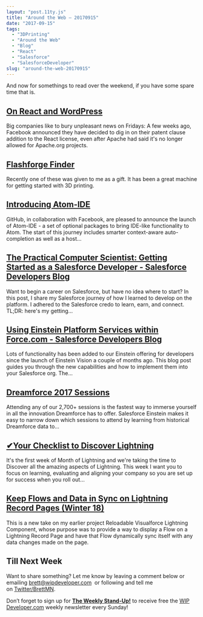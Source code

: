 ```yaml
---
layout: "post.11ty.js"
title: "Around the Web – 20170915"
date: "2017-09-15"
tags: 
  - "3DPrinting"
  - "Around the Web"
  - "Blog"
  - "React"
  - "Salesforce"
  - "SalesforceDeveloper"
slug: "around-the-web-20170915"
---
```


And now for somethings to read over the weekend, if you have some spare time that is.

## [On React and WordPress](http://ma.tt/2017/09/on-react-and-wordpress/)

Big companies like to bury unpleasant news on Fridays: A few weeks ago, Facebook announced they have decided to dig in on their patent clause addition to the React license, even after Apache had said it's no longer allowed for Apache.org projects.

## [Flashforge Finder](https://www.amazon.com/gp/product/B016R9E7J2/ref=as_li_qf_sp_asin_il_tl?ie=UTF8&tag=wipdevelope05-20&camp=1789&creative=9325&linkCode=as2&creativeASIN=B016R9E7J2&linkId=1caa8fb420b31eacc0272253f8a4849b)

Recently one of these was given to me as a gift. It has been a great machine for getting started with 3D printing.

## [Introducing Atom-IDE](http://blog.atom.io/2017/09/12/announcing-atom-ide.html)

GitHub, in collaboration with Facebook, are pleased to announce the launch of Atom-IDE - a set of optional packages to bring IDE-like functionality to Atom. The start of this journey includes smarter context-aware auto-completion as well as a host…

## [The Practical Computer Scientist: Getting Started as a Salesforce Developer - Salesforce Developers Blog](http://developer.salesforce.com/blogs/2017/09/practical-computer-scientist-getting-started-salesforce-developer.html)

Want to begin a career on Salesforce, but have no idea where to start? In this post, I share my Salesforce journey of how I learned to develop on the platform. I adhered to the Salesforce credo to learn, earn, and connect. TL;DR: here's my getting…

## [Using Einstein Platform Services within Force.com - Salesforce Developers Blog](http://developer.salesforce.com/blogs/2017/09/using-einstein-platform-services-within-force-com.html)

Lots of functionality has been added to our Einstein offering for developers since the launch of Einstein Vision a couple of months ago. This blog post guides you through the new capabilities and how to implement them into your Salesforce org. The…

## [Dreamforce 2017 Sessions](http://success.salesforce.com/Sessions?eventId=a1Q3A00000stRRuUAM)

Attending any of our 2,700+ sessions is the fastest way to immerse yourself in all the innovation Dreamforce has to offer. Salesforce Einstein makes it easy to narrow down which sessions to attend by learning from historical Dreamforce data to…

## [✔](http://admin.salesforce.com/your-checklist-to-discover-lightning)[Your Checklist to Discover Lightning](http://admin.salesforce.com/your-checklist-to-discover-lightning)

It's the first week of Month of Lightning and we're taking the time to Discover all the amazing aspects of Lightning. This week I want you to focus on learning, evaluating and aligning your company so you are set up for success when you roll out…

## [Keep Flows and Data in Sync on Lightning Record Pages (Winter 18)](http://douglascayers.com/2017/09/12/keep-flows-and-data-in-sync-on-lightning-record-pages-winter-18/)

This is a new take on my earlier project Reloadable Visualforce Lightning Component, whose purpose was to provide a way to display a Flow on a Lightning Record Page and have that Flow dynamically sync itself with any data changes made on the page.

## Till Next Week

Want to share something? Let me know by leaving a comment below or emailing [brett@wipdeveloper.com](mailto:brett@wipdeveloper.com)  or following and tell me on [Twitter/BrettMN](https://twitter.com/BrettMN).

Don’t forget to sign up for **[The Weekly Stand-Up!](https://wipdeveloper.wpcomstaging.com/newsletter/)** to receive free the [WIP Developer.com](https://wipdeveloper.wpcomstaging.com/) weekly newsletter every Sunday!
